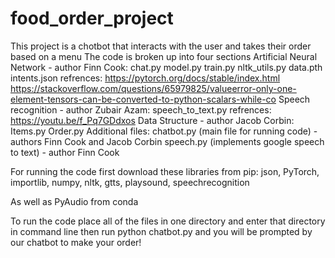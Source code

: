 # food_order_project
This project is a chotbot that interacts with the user and takes their order based on a menu
The code is broken up into four sections
Artificial Neural Network - author Finn Cook:
chat.py
model.py
train.py
nltk_utils.py
data.pth
intents.json
refrences:
https://pytorch.org/docs/stable/index.html
https://stackoverflow.com/questions/65979825/valueerror-only-one-element-tensors-can-be-converted-to-python-scalars-while-co
Speech recognition - author Zubair Azam:
speech_to_text.py
refrences:
https://youtu.be/f_Pq7GDdxos
Data Structure - author Jacob Corbin:
Items.py
Order.py
Additional files:
chatbot.py (main file for running code) - authors Finn Cook and Jacob Corbin
speech.py (implements google speech to text) - author Finn Cook


For running the code first download these libraries from pip:
json, PyTorch, importlib, numpy, nltk, gtts, playsound, speechrecognition

As well as PyAudio from conda 

To run the code place all of the files in one directory and enter that directory in command line
then run python chatbot.py and you will be prompted by our chatbot to make your order!
